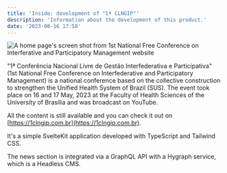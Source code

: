 ```yaml
---
title: 'Inside: development of "1ª CLNGIP"'
description: 'Information about the development of this product.'
date: '2023-08-16 17:58'
---
```


![A home page's screen shot from 1st National Free Conference on Interferative and Participatory Management website](/download.png)

"1ª Conferência Nacional Livre de Gestão Interfederativa e Participativa" (1st National Free Conference on Interfederative and Participatory Management) is a national conference based on the collective construction to strengthen the Unified Health System of Brazil (SUS). The event took place on 16 and 17 May, 2023 at the Faculty of Health Sciences of the University of Brasília and was broadcast on YouTube.

All the content is still available and you can check it out on [https://1clngip.com.br](https://1clngip.com.br).

It's a simple SvelteKit application developed with TypeScript and Tailwind CSS. 

The news section is integrated via a GraphQL API with a Hygraph service, which is a Headless CMS.
